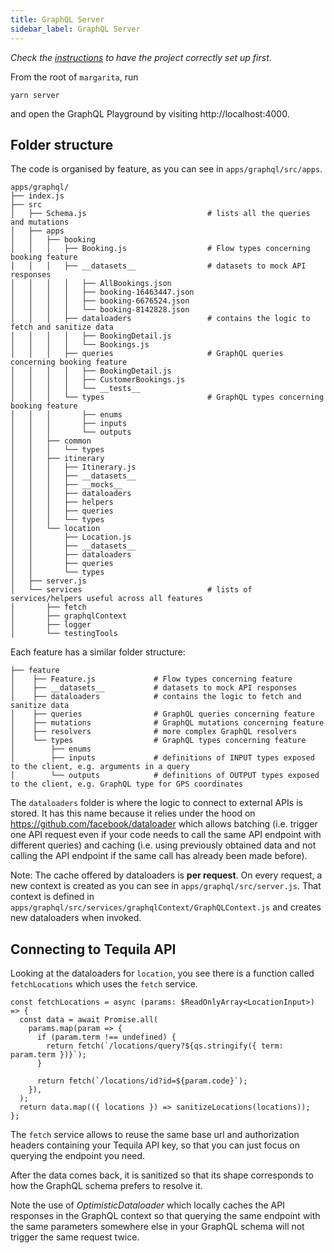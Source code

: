 ```yaml
---
title: GraphQL Server
sidebar_label: GraphQL Server
---
```


_Check the [instructions](../../getting-started) to have the project correctly set up first_.

From the root of `margarita`, run

```
yarn server
```

and open the GraphQL Playground by visiting http://localhost:4000.

## Folder structure

The code is organised by feature, as you can see in `apps/graphql/src/apps`.

```
apps/graphql/
├── index.js
├── src
│   ├── Schema.js                           # lists all the queries and mutations
│   ├── apps
│   │   ├── booking
│   │   │   ├── Booking.js                  # Flow types concerning booking feature
│   │   │   ├── __datasets__                # datasets to mock API responses
│   │   │   │   ├── AllBookings.json
│   │   │   │   ├── booking-16463447.json
│   │   │   │   ├── booking-6676524.json
│   │   │   │   └── booking-8142828.json
│   │   │   ├── dataloaders                 # contains the logic to fetch and sanitize data
│   │   │   │   ├── BookingDetail.js
│   │   │   │   └── Bookings.js
│   │   │   ├── queries                     # GraphQL queries concerning booking feature
│   │   │   │   ├── BookingDetail.js
│   │   │   │   ├── CustomerBookings.js
│   │   │   │   └── __tests__
│   │   │   └── types                       # GraphQL types concerning booking feature
│   │   │       ├── enums
│   │   │       ├── inputs
│   │   │       └── outputs
│   │   ├── common
│   │   │   └── types
│   │   ├── itinerary
│   │   │   ├── Itinerary.js
│   │   │   ├── __datasets__
│   │   │   ├── __mocks__
│   │   │   ├── dataloaders
│   │   │   ├── helpers
│   │   │   ├── queries
│   │   │   └── types
│   │   └── location
│   │       ├── Location.js
│   │       ├── __datasets__
│   │       ├── dataloaders
│   │       ├── queries
│   │       └── types
│   ├── server.js
│   └── services                            # lists of services/helpers useful across all features
│       ├── fetch
│       ├── graphqlContext
│       ├── logger
│       └── testingTools
```

Each feature has a similar folder structure:

```
├── feature
│    ├── Feature.js             # Flow types concerning feature
│    ├── __datasets__           # datasets to mock API responses
│    ├── dataloaders            # contains the logic to fetch and sanitize data
│    ├── queries                # GraphQL queries concerning feature
│    ├── mutations              # GraphQL mutations concerning feature
│    ├── resolvers              # more complex GraphQL resolvers
│    └── types                  # GraphQL types concerning feature
│        ├── enums
│        ├── inputs             # definitions of INPUT types exposed to the client, e.g. arguments in a query
│        └── outputs            # definitions of OUTPUT types exposed to the client, e.g. GraphQL type for GPS coordinates

```

The `dataloaders` folder is where the logic to connect to external APIs is stored. It has this name because it relies under the hood on https://github.com/facebook/dataloader which allows batching (i.e. trigger one API request even if your code needs to call the same API endpoint with different queries) and caching (i.e. using previously obtained data and not calling the API endpoint if the same call has already been made before).

Note: The cache offered by dataloaders is **per request**. On every request, a new context is created as you can see in `apps/graphql/src/server.js`. That context is defined in `apps/graphql/src/services/graphqlContext/GraphQLContext.js` and creates new dataloaders when invoked.

## Connecting to Tequila API

Looking at the dataloaders for `location`, you see there is a function called `fetchLocations` which uses the `fetch` service.

```
const fetchLocations = async (params: $ReadOnlyArray<LocationInput>) => {
  const data = await Promise.all(
    params.map(param => {
      if (param.term !== undefined) {
        return fetch(`/locations/query?${qs.stringify({ term: param.term })}`);
      }

      return fetch(`/locations/id?id=${param.code}`);
    }),
  );
  return data.map(({ locations }) => sanitizeLocations(locations));
};
```

The `fetch` service allows to reuse the same base url and authorization headers containing your Tequila API key, so that you can just focus on querying the endpoint you need.

After the data comes back, it is sanitized so that its shape corresponds to how the GraphQL schema prefers to resolve it.

Note the use of _OptimisticDataloader_ which locally caches the API responses in the GraphQL context so that querying the same endpoint with the same parameters somewhere else in your GraphQL schema will not trigger the same request twice.

